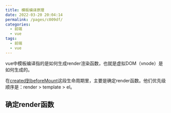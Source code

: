 ```yaml
---
title: 模板编译原理
date: 2022-03-20 20:04:14
permalink: /pages/c009df/
categories:
  - 前端
  - vue
tags:
  - 前端
  - vue
---
```


vue中模板编译指的是如何生成render渲染函数，也就是虚拟DOM（vnode）是如何生成的。

在[created到beforeMount](2.Vue%20生命周期.md#created到beforemount)这段生命周期里，主要是确定render函数。他们优先级顺序是：render > template > el。

## 确定render函数
